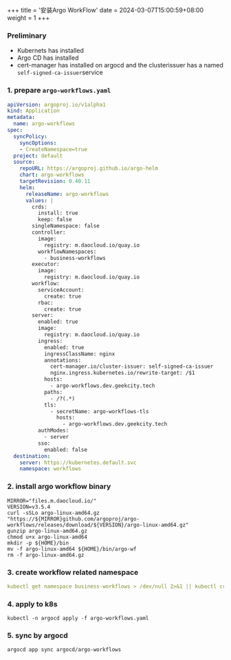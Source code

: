 +++
title = '安装Argo WorkFlow'
date = 2024-03-07T15:00:59+08:00
weight = 1
+++

### Preliminary
- Kubernets has installed
- Argo CD has installed
- cert-manager has installed on argocd and the clusterissuer has a named `self-signed-ca-issuer`service

### 1. prepare `argo-workflows.yaml`

```yaml
apiVersion: argoproj.io/v1alpha1
kind: Application
metadata:
  name: argo-workflows
spec:
  syncPolicy:
    syncOptions:
    - CreateNamespace=true
  project: default
  source:
    repoURL: https://argoproj.github.io/argo-helm
    chart: argo-workflows
    targetRevision: 0.40.11
    helm:
      releaseName: argo-workflows
      values: |
        crds:
          install: true
          keep: false
        singleNamespace: false
        controller:
          image:
            registry: m.daocloud.io/quay.io
          workflowNamespaces:
            - business-workflows
        executor:
          image:
            registry: m.daocloud.io/quay.io
        workflow:
          serviceAccount:
            create: true
          rbac:
            create: true
        server:
          enabled: true
          image:
            registry: m.daocloud.io/quay.io
          ingress:
            enabled: true
            ingressClassName: nginx
            annotations:
              cert-manager.io/cluster-issuer: self-signed-ca-issuer
              nginx.ingress.kubernetes.io/rewrite-target: /$1
            hosts:
              - argo-workflows.dev.geekcity.tech
            paths:
              - /?(.*)
            tls:
              - secretName: argo-workflows-tls
                hosts:
                  - argo-workflows.dev.geekcity.tech
          authModes:
            - server
          sso:
            enabled: false
  destination:
    server: https://kubernetes.default.svc
    namespace: workflows
```

### 2. install argo workflow binary

```shell
MIRROR="files.m.daocloud.io/"
VERSION=v3.5.4
curl -sSLo argo-linux-amd64.gz "https://${MIRROR}github.com/argoproj/argo-workflows/releases/download/${VERSION}/argo-linux-amd64.gz"
gunzip argo-linux-amd64.gz
chmod u+x argo-linux-amd64
mkdir -p ${HOME}/bin
mv -f argo-linux-amd64 ${HOME}/bin/argo-wf
rm -f argo-linux-amd64.gz

```

### 3. create workflow related namespace
```yaml
kubectl get namespace business-workflows > /dev/null 2>&1 || kubectl create namespace business-workflows
```


### 4. apply to k8s
```shell
kubectl -n argocd apply -f argo-workflows.yaml
```

### 5. sync by argocd
```shell
argocd app sync argocd/argo-workflows
```
